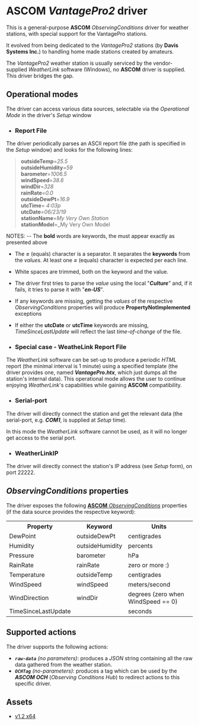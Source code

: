 ﻿# ASCOM *VantagePro2* driver

This is a general-purpose **ASCOM** *ObservingConditions* driver for weather stations, with special support for the VantagePro stations.

It evolved from being dedicated to the _VantagePro2_ stations (by **Davis Systems Inc.**) to handling home made stations created by amateurs.

The _VantagePro2_ weather station is usually serviced by the vendor-supplied _WeatherLink_ software (Windows), no **ASCOM** driver is supplied.
This driver bridges the gap.


## Operational modes
The driver can access various data sources, selectable via the _Operational Mode_ in the driver's _Setup_ window

- ### Report File
The driver periodically parses an ASCII report file (the path is specified in the _Setup_ window) and looks for the following lines:

>**outsideTemp**=_25.5_<br>
>**outsideHumidity**=_59_<br>
>**barometer**=_1006.5_<br>
>**windSpeed**=_38.6_<br>
>**windDir**=_328_<br>
>**rainRate**=_0.0_<br>
>**outsideDewPt**=_16.9_<br>
>**utcTime**= _4:03p_<br>
>**utcDate**=_06/23/19_<br>
>**stationName**=_My Very Own Station_<br>
>**stationModel**=_My Very Own Model<br>

NOTES:
-- The **bold** words are keywords, the must appear exactly as presented above
 - The ***=*** (equals) character is a separator.  It separates the **keywords** from the _values_.  At least one ***=*** (equals) character is expected per each line.
 - White spaces are trimmed, both on the keyword and the value.
 - The driver first tries to parse the _value_ using the local "***Culture***" and, if it fails, it tries to parse it with "***en-US***".
 - If any keywords are missing, getting the _values_ of the respective _ObservingConditions_ properties will produce **PropertyNotImplemented** exceptions
 - If either the **utcDate** or **utcTime** keywords are missing, _TimeSinceLastUpdate_ will reflect the last _time-of-change_ of the file.


 - ### Special case - WeatheLink Report File
The _WeatherLink_ software can be set-up to produce a periodic _HTML_ report (the minimal interval is 1 minute) using a specified template (the driver provides one, named ***VantagePro.htx***, which just dumps all the station's internal data).  This operational mode allows the user to continue enjoying _WeatherLink_'s capabilities while gaining **ASCOM** compatibility.

- ### Serial-port
The driver will directly connect the station and get the relevant data (the serial-port, e.g. _**COM1**_, is supplied at _Setup_ time).

In this mode the *WeatherLink* software cannot be used, as it will no longer get access to the serial port.

- ### WeatherLinkIP
The driver will directly connect the station's IP address (see _Setup_ form), on port 22222.

## _ObservingConditions_ properties
The driver exposes the following [**ASCOM** _ObservingConditions_](https://ascom-standards.org/Help/Developer/html/Properties_T_ASCOM_DriverAccess_ObservingConditions.htm) properties (if the data source provides the respective keyword):

<table>
  <tr><th>Property</th><th>Keyword</th><th>Units</th></tr>
  <tr><td>DewPoint</td><td>outsideDewPt</td><td>centigrades</td>
  <tr><td>Humidity</td><td>outsideHumidity</td><td>percents</td>
  <tr><td>Pressure</td><td>barometer</td><td>hPa</td>
  <tr><td>RainRate</td><td>rainRate</td><td>zero or more :)</td>
  <tr><td>Temperature</td><td>outsideTemp</td><td>centigrades</td>
  <tr><td>WindSpeed</td><td>windSpeed</td><td>meters/second</td>
  <tr><td>WindDirection</td><td>windDir</td><td>degrees (zero when WindSpeed == 0)</td>
  <tr><td>TimeSinceLastUpdate</td><td></td><td>seconds</td>
</table>

## Supported actions
The driver supports the following actions:

* _**`raw-data`** (no parameters)_: produces a *JSON* string containing all the raw data gathered from the weather station.
* _**`OCHTag`** (no-parameters)_: produces a tag which can be used by the _**ASCOM OCH**_ (*Observing Conditions Hub*) to redirect actions to this specific driver.

## Assets
* [v1.2 x64](https://github.com/blumzi/ASCOM.VantagePro/blob/master/Solution%20Items/VantagePro%20Setup%201.2.exe) 
